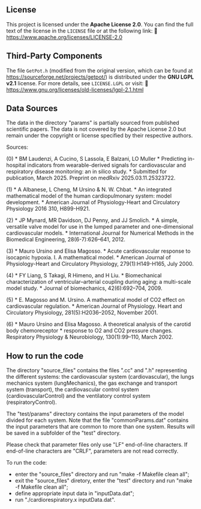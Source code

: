 ## License
This project is licensed under the **Apache License 2.0**. 
You can find the full text of the license in the `LICENSE` file or at the following link: 
🔗 https://www.apache.org/licenses/LICENSE-2.0 

## Third-Party Components
The file `GetPot.h` (modified from the original version, which can be found at https://sourceforge.net/projects/getpot/) is distributed under the **GNU LGPL v2.1** license. 
For more details, see `LICENSE.LGPL` or visit: 
🔗 https://www.gnu.org/licenses/old-licenses/lgpl-2.1.html

## Data Sources
The data in the directory "params" is partially sourced from published scientific papers. The data is not covered by the Apache License 2.0 but remain under the copyright or license specified by their respective authors.

Sources:

(0) * BM Laudenzi, A Cucino, S Lassola, E Balzani, LO Muller
    * Predicting in-hospital indicators from wearable-derived signals for cardiovascular and respiratory disease monitoring: an in silico study.
    * Submitted for publication, March 2025. Preprint on medRxiv 2025.03.11.25323722.

(1) * A Albanese, L Cheng, M Ursino & N. W. Chbat.
    * An integrated mathematical model of the human cardiopulmonary system: model development.
    * American Journal of Physiology-Heart and Circulatory Physiology 2016 310, H899-H921. 

(2) * JP Mynard, MR Davidson, DJ Penny, and JJ Smolich. 
    * A simple, versatile valve model for use in the lumped parameter and one-dimensional cardiovascular models. 
    * International Journal for Numerical Methods in the Biomedical Engineering, 28(6-7):626–641, 2012. 

(3) * Mauro Ursino and Elisa Magosso. 
    * Acute cardiovascular response to isocapnic hypoxia. I. A mathematical model. 
    * American Journal of Physiology-Heart and Circulatory Physiology, 279(1):H149-H165, July 2000. 

(4) * FY Liang, S Takagi, R Himeno, and H Liu. 
    * Biomechanical characterization of ventricular–arterial coupling during aging: a multi-scale model study. 
    * Journal of biomechanics, 42(6):692–704, 2009. 

(5) * E. Magosso and M. Ursino. A mathematical model of CO2 effect on cardiovascular regulation.
    *   American Journal of Physiology. Heart and Circulatory Physiology, 281(5):H2036–2052, November 2001.
 
(6) * Mauro Ursino and Elisa Magosso. A theoretical analysis of the carotid body chemoreceptor
    *    response to O2 and CO2 pressure changes. Respiratory Physiology & Neurobiology, 130(1):99–110, March 2002.

## How to run the code

The directory "source_files" contains the files ".cc" and ".h" representing the different systems: the cardiovascular system (cardiovascular), the lungs mechanics system (lungMechanics), the gas exchange and transport system (transport), the cardiovascular control system (cardiovascularControl) and the ventilatory control system (respiratoryControl). 

The "test/params" directory contains the input parameters of the model divided for each system. Note that the file "commonParams.dat" contains the input parameters that are common to more than one system. Results will be saved in a subfolder of the "test" directory. 

Please check that parameter files only use "LF" end-of-line characters. If end-of-line characters are "CRLF", parameters are not read correctly.

To run the code:
- enter the "source_files" directory and run "make -f Makefile clean all";
- exit the "source_files" diretory, enter the "test" directory and run "make -f Makefile clean all";
- define appropriate input data in "inputData.dat";
- run "./cardiorespiratory.x inputData.dat".



